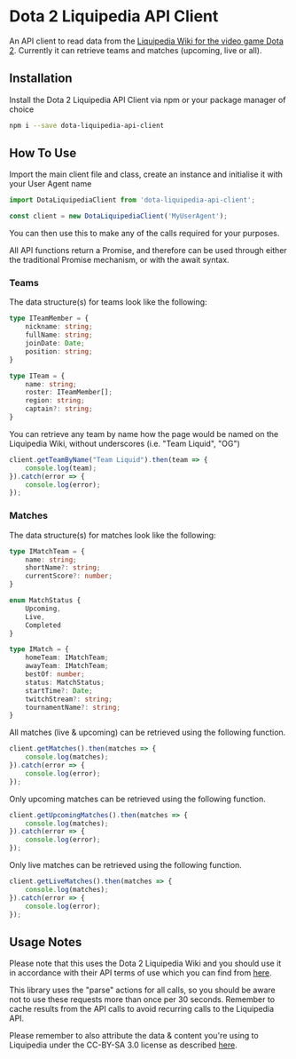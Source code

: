 # Dota 2 Liquipedia API Client

An API client to read data from the [Liquipedia Wiki for the video game Dota 2](https://liquipedia.net/dota2/). Currently it can retrieve teams and matches (upcoming, live or all).

## Installation

Install the Dota 2 Liquipedia API Client via npm or your package manager of choice
```bash
npm i --save dota-liquipedia-api-client
```

## How To Use

Import the main client file and class, create an instance and initialise it with your User Agent name

```typescript
import DotaLiquipediaClient from 'dota-liquipedia-api-client';

const client = new DotaLiquipediaClient('MyUserAgent');
```
You can then use this to make any of the calls required for your purposes.

All API functions return a Promise, and therefore can be used through either the traditional Promise mechanism, or with the await syntax.

### Teams

The data structure(s) for teams look like the following:

```typescript
type ITeamMember = {
    nickname: string;
    fullName: string;
    joinDate: Date;
    position: string;
}

type ITeam = {
    name: string;
    roster: ITeamMember[];
    region: string;
    captain?: string;
}
```

You can retrieve any team by name how the page would be named on the Liquipedia Wiki, without underscores (i.e. "Team Liquid", "OG")

```typescript
client.getTeamByName("Team Liquid").then(team => {
    console.log(team);
}).catch(error => {
    console.log(error);
});
```

### Matches

The data structure(s) for matches look like the following:

```typescript
type IMatchTeam = {
    name: string;
    shortName?: string;
    currentScore?: number;
}

enum MatchStatus {
    Upcoming,
    Live,
    Completed
}

type IMatch = {
    homeTeam: IMatchTeam;
    awayTeam: IMatchTeam;
    bestOf: number;
    status: MatchStatus;
    startTime?: Date;
    twitchStream?: string;
    tournamentName?: string;
}
```

All matches (live & upcoming) can be retrieved using the following function.

```typescript
client.getMatches().then(matches => {
    console.log(matches);
}).catch(error => {
    console.log(error);
});
```

Only upcoming matches can be retrieved using the following function.

```typescript
client.getUpcomingMatches().then(matches => {
    console.log(matches);
}).catch(error => {
    console.log(error);
});
```

Only live matches can be retrieved using the following function.

```typescript
client.getLiveMatches().then(matches => {
    console.log(matches);
}).catch(error => {
    console.log(error);
});
```

## Usage Notes

Please note that this uses the Dota 2 Liquipedia Wiki and you should use it in accordance with their API terms of use which you can find from [here](https://liquipedia.net/api-terms-of-use).

This library uses the "parse" actions for all calls, so you should be aware not to use these requests more than once per 30 seconds. Remember to cache results from the API calls to avoid recurring calls to the Liquipedia API.

Please remember to also attribute the data & content you're using to Liquipedia under the CC-BY-SA 3.0 license as described [here](https://liquipedia.net/commons/Liquipedia:Copyrights).